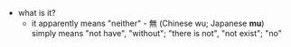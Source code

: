   * what is it?
    * it apparently means "neither" - 無 (Chinese wu; Japanese **mu**) simply means "not have", "without"; "there is not", "not exist"; "no"
